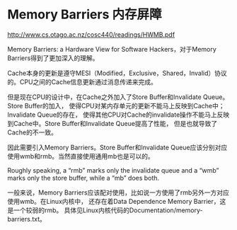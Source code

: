 

#  Memory Barriers 内存屏障

<http://www.cs.otago.ac.nz/cosc440/readings/HWMB.pdf>

Memory Barriers: a Hardware View for Software Hackers，对于Memory Barriers得到了更加深入的理解。

Cache本身的更新是遵守MESI（Modified，Exclusive，Shared，Invalid）协议的。CPU之间的Cache信息更新通过消息传递来完成。

但是现在CPU的设计中，在Cache之外加入了Store Buffer和Invalidate Queue。Store Buffer的加入，
使得CPU对某内存单元的更新不能马上反映到Cache中；Invalidate Queue的存在，
使得其他CPU对Cache的invalidate操作不能马上反映到Cache中。Store Buffer和Invalidate Queue提高了性能，
但是也就导致了Cache的不一致。

因此需要引入Memory Barriers。Store Buffer和Invalidate Queue应该分别对应使用wmb和rmb。当然直接使用通用mb也是可以的。

Roughly speaking, a “rmb” marks only the invalidate queue and a “wmb” marks only the store buffer, 
while a “mb” does both.

一般来说，Memory Barriers应该配对使用，比如说一方使用了rmb另外一方对应使用wmb。在Linux内核中，
还存在着Data Dependence Memory Barrier，这是一个较弱的rmb。
具体见Linux内核代码的Documentation/memory-barriers.txt。

